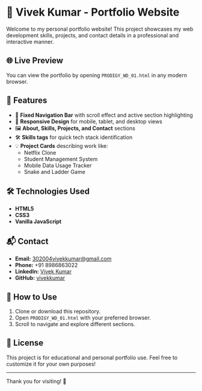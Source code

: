 # 💼 Vivek Kumar - Portfolio Website

Welcome to my personal portfolio website! This project showcases my web development skills, projects, and contact details in a professional and interactive manner.

## 🌐 Live Preview

You can view the portfolio by opening `PRODIGY_WD_01.html` in any modern browser.

## 📁 Features

- 🧭 **Fixed Navigation Bar** with scroll effect and active section highlighting
- 📱 **Responsive Design** for mobile, tablet, and desktop views
- 🖼️ **About, Skills, Projects, and Contact** sections
- 🛠️ **Skills tags** for quick tech stack identification
- 💡 **Project Cards** describing work like:
  - Netflix Clone
  - Student Management System
  - Mobile Data Usage Tracker
  - Snake and Ladder Game

## 🛠️ Technologies Used

- **HTML5**
- **CSS3**
- **Vanilla JavaScript**

## 📬 Contact

- **Email:** 302004vivekkumar@gmail.com  
- **Phone:** +91 8986863022  
- **LinkedIn:** [Vivek Kumar](https://www.linkedin.com/in/vivek-kumar-b36a442b2)  
- **GitHub:** [vivekkumar](https://github.com/vivekkumar)

## 📌 How to Use

1. Clone or download this repository.
2. Open `PRODIGY_WD_01.html` with your preferred browser.
3. Scroll to navigate and explore different sections.

## 🧾 License

This project is for educational and personal portfolio use. Feel free to customize it for your own purposes!

---

Thank you for visiting! 🚀
